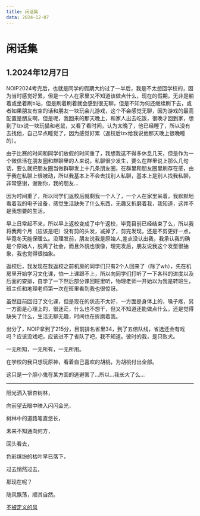 ```yaml
---
title: 闲话集
data: 2024-12-07
---
```

# 闲话集

## 1.2024年12月7日

NOIP2024考完后，也就是同学的假期大约过了一半后，我是不太想回学校的，因为当时感觉好累，但是一个人在家里又不知道该做点什么，现在的假期，无非是躺着或坐着刷b站，但是刷着刷着就会感到很无聊，但是不知为何还继续刷下去，或者如果朋友有空的话和朋友一块玩会儿游戏，这个不会感觉无聊，因为游戏的最高配置是朋友啊，但是呢，我回来的那天晚上，和家人出去吃饭，很晚才回到家，想到了lzx说一块玩猫和老鼠，又看了看时间，认为太晚了，他已经睡了，所以没有去找他，自己早点睡觉了，因为感觉好累（返校后lzx给我说他那天晚上很晚睡的）。

由于比赛的时间和同学们放假的时间重了，我想我这不得多休息几天，但是作为一个微信活在朋友圈和群聊里的人来说，私聊很少发生，要么在群里说上那么几句话，要么就把朋友圈当做群聊发上十几条朋友圈，在群里和朋友圈里刷存在感，由于我在私聊上很被动，所以我基本上不会去找别人私聊，基本上是别人找我私聊，非常感谢，谢谢你，我的朋友…

因为时间重了，所以同学们返校后就剩我一个人了，一个人在家里呆着，我默默地看着我的电子设备，感觉生活缺失了什么东西，无趣又折磨着我，我知道，这并不是我想要的生活。

早上日常起不来，所以早上返校变成了中午返校，毕竟目前已经结束了么，所以我将我两个月（应该是吧）没有剪的头发，减掉了，剪完发现，还是不剪更好一点，毕竟冬天能保暖么。没理发前，朋友说我是原始人,差点没认出我，我承认我的确是个原始人，脱离了社会，而且外貌也很像，理完发后，朋友说我这个发型很抽象，我也觉得很抽象。

返校后，我发现在我返校之前机房的同学们只有2个人回来了（除了wh），先在机房里开始学习文化课，怕一上课跟不上，所以向同学们打听了一下各科的进度以及后面的安排，自学了一下然后部分课回班里听，物理老师一开始以为我是转班生，班主任和地理老师第一次在班里看到我也很惊讶。

虽然目前回归了文化课，但是现在的状态不太好，一方面是身体上的，嗓子疼，另一方面是心理上的，很迷茫，什么也不想干，但又不知道还能做点什么，还是觉得缺失了什么，生活无聊无趣，时间也在折磨着我。

出分了，NOIP拿到了215分，目前排名省里34，到了五倍队线，省选还会有戏吗？应该没戏吧，应该进不了省队了吧，我不知道。彼时的我，是只败犬。

一无所知，一无所有，一无所用。

在学校的我只想玩原神，看着自己喜欢的胡桃，为胡桃付出全部。

这只是一个胆小鬼在某方面的逃避罢了…所以…我长大了么…

------

阳光洒入银杏树林，

向前望去眼中映入闪闪金光，

树林中的道路笔直悠长，

未来不知通向何方，

回头看去，

色彩缤纷的枯叶早已落下，

过去悄然过去，

那现在呢？

随风飘荡，顺其自然。

[不被定义的风](https://music.163.com/song?id=1941118541&uct2=U2FsdGVkX1/3UEUiRKbnKwPD01Omlz622EOI1tPl9WE)

